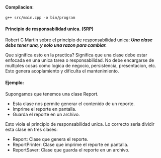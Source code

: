 #### Compilacion: 
```
g++ src/main.cpp -o bin/program
```

#### Principio de responsabilidad unica. (SRP)
Robert C Martin sobre el principio de responsabilidad unica:
***Una clase debe tener una, y solo una razon para cambiar.***

Que significa esto en la practica?
Significa que una clase debe estar enfocada en una unica tarea o responsabilidad.
No debe encargarse de multiples cosas como logica de negocio, persistencia, presentacion, etc.
Esto genera acoplamiento y dificulta el mantenimiento.

#### Ejemplo: 
Supongamos que tenemos una clase Report.
- Esta clase nos permite generar el contenido de un reporte.
- Imprime el reporte en pantalla.
- Guarda el reporte en un archivo.

Esto viola el principio de responsabilidad unica.
Lo correcto seria dividir esta clase en tres clases:
- Report: Clase que genera el reporte.
- ReportPrinter: Clase que imprime el reporte en pantalla.
- ReportSaver: Clase que guarda el reporte en un archivo.